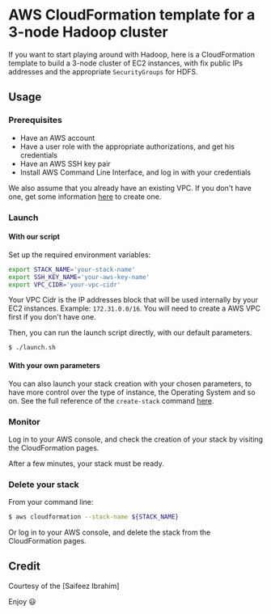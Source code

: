 # AWS CloudFormation template for a 3-node Hadoop cluster

If you want to start playing around with Hadoop, here is a CloudFormation template to build a 3-node cluster of EC2 instances, with fix public IPs addresses and the appropriate `SecurityGroups` for HDFS.

## Usage

### Prerequisites

* Have an AWS account
* Have a user role with the appropriate authorizations, and get his credentials
* Have an AWS SSH key pair
* Install AWS Command Line Interface, and log in with your credentials

We also assume that you already have an existing VPC. If you don't have one, get some information [here](https://docs.aws.amazon.com/directoryservice/latest/admin-guide/gsg_create_vpc.htm) to create one.

### Launch

#### With our script

Set up the required environment variables:

```bash
export STACK_NAME='your-stack-name'
export SSH_KEY_NAME='your-aws-key-name'
export VPC_CIDR='your-vpc-cidr'
```

Your VPC Cidr is the IP addresses block that will be used internally by your EC2 instances. Example: `172.31.0.0/16`. You will need to create a AWS VPC first if you don't have one.

Then, you can run the launch script directly, with our default parameters.

`$ ./launch.sh`

#### With your own parameters

You can also launch your stack creation with your chosen parameters, to have more control over the type of instance, the Operating System and so on. See the full reference of the `create-stack` command [here](https://docs.aws.amazon.com/cli/latest/reference/cloudformation/create-stack.html).


### Monitor

Log in to your AWS console, and check the creation of your stack by visiting the CloudFormation pages.

After a few minutes, your stack must be ready.

### Delete your stack

From your command line:

```bash
$ aws cloudformation --stack-name ${STACK_NAME}
```

Or log in to your AWS console, and delete the stack from the CloudFormation pages.

## Credit

Courtesy of the [Saifeez Ibrahim]

Enjoy 😃
